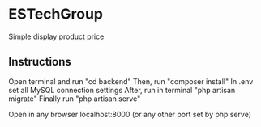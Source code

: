 # ESTechGroup
Simple display product price

## Instructions
Open terminal and run "cd backend"
Then, run "composer install"
In .env set all MySQL connection settings
After, run in terminal "php artisan migrate"
Finally run "php artisan serve"

Open in any browser localhost:8000 (or any other port set by php serve)